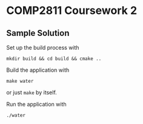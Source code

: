 # COMP2811 Coursework 2

## Sample Solution

Set up the build process with

    mkdir build && cd build && cmake ..

Build the application with

    make water

or just `make` by itself.

Run the application with

    ./water
